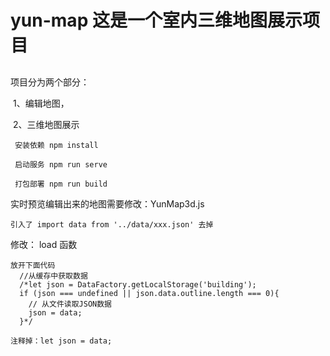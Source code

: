 # yun-map 这是一个室内三维地图展示项目

## 

项目分为两个部分：

​	1、编辑地图，

​	2、三维地图展示



```
 安装依赖 npm install
```



```
 启动服务 npm run serve
```



```
 打包部署 npm run build
```


实时预览编辑出来的地图需要修改：YunMap3d.js

```
引入了 import data from '../data/xxx.json' 去掉
```

修改： load 函数
```
放开下面代码
  //从缓存中获取数据
  /*let json = DataFactory.getLocalStorage('building');
  if (json === undefined || json.data.outline.length === 0){
    // 从文件读取JSON数据
    json = data;
  }*/
```

```
注释掉：let json = data;
```



